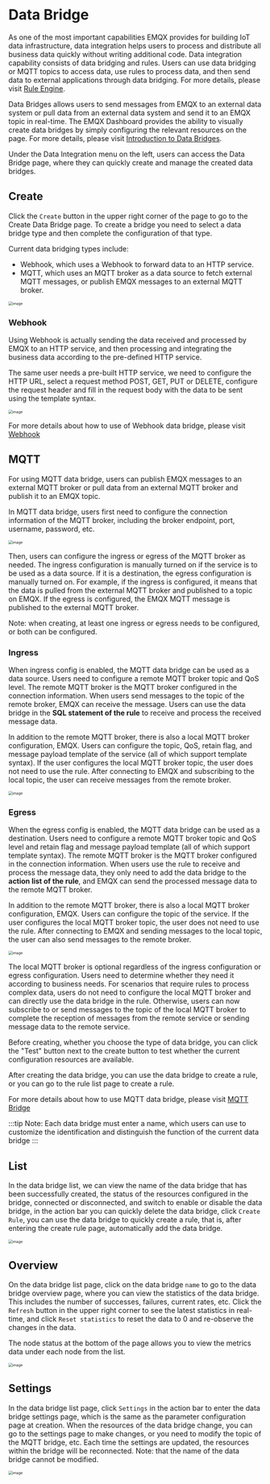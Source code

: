 # Data Bridge

As one of the most important capabilities EMQX provides for building IoT data infrastructure, data integration helps users to process and distribute all business data quickly without writing additional code. Data integration capability consists of data bridging and rules. Users can use data bridging or MQTT topics to access data, use rules to process data, and then send data to external applications through data bridging. For more details, please visit [Rule Engine](../data-integration/rules.md).

Data Bridges allows users to send messages from EMQX to an external data system or pull data from an external data system and send it to an EMQX topic in real-time. The EMQX Dashboard provides the ability to visually create data bridges by simply configuring the relevant resources on the page. For more details, please visit [Introduction to Data Bridges](../data-integration/data-bridges.md).

Under the Data Integration menu on the left, users can access the Data Bridge page, where they can quickly create and manage the created data bridges.

## Create

Click the `Create` button in the upper right corner of the page to go to the Create Data Bridge page. To create a bridge you need to select a data bridge type and then complete the configuration of that type.

Current data bridging types include:

- Webhook, which uses a Webhook to forward data to an HTTP service.
- MQTT, which uses an MQTT broker as a data source to fetch external MQTT messages, or publish EMQX messages to an external MQTT broker.

<img src="./assets/bridge-create.png" alt="image" style="zoom:50%;" />

### Webhook

Using Webhook is actually sending the data received and processed by EMQX to an HTTP service, and then processing and integrating the business data according to the pre-defined HTTP service.

The same user needs a pre-built HTTP service, we need to configure the HTTP URL, select a request method POST, GET, PUT or DELETE, configure the request header and fill in the request body with the data to be sent using the template syntax.

<img src="./assets/bridge-webhook.png" alt="image" style="zoom:50%;" />

For more details about how to use of Webhook data bridge, please visit [Webhook](../data-integration/data-bridge-webhook.md)

## MQTT

For using MQTT data bridge, users can publish EMQX messages to an external MQTT broker or pull data from an external MQTT broker and publish it to an EMQX topic.

In MQTT data bridge, users first need to configure the connection information of the MQTT broker, including the broker endpoint, port, username, password, etc.

<img src="./assets/bridge-mqtt-connect.png" alt="image" style="zoom:50%;" />

Then, users can configure the ingress or egress of the MQTT broker as needed. The ingress configuration is manually turned on if the service is to be used as a data source. If it is a destination, the egress configuration is manually turned on. For example, if the ingress is configured, it means that the data is pulled from the external MQTT broker and published to a topic on EMQX. If the egress is configured, the EMQX MQTT message is published to the external MQTT broker.

Note: when creating, at least one ingress or egress needs to be configured, or both can be configured.

### Ingress

When ingress config is enabled, the MQTT data bridge can be used as a data source. Users need to configure a remote MQTT broker topic and QoS level. The remote MQTT broker is the MQTT broker configured in the connection information. When users send messages to the topic of the remote broker, EMQX can receive the message. Users can use the data bridge in the **SQL statement of the rule** to receive and process the received message data.

In addition to the remote MQTT broker, there is also a local MQTT broker configuration, EMQX. Users can configure the topic, QoS, retain flag, and message payload template of the service (all of which support template syntax). If the user configures the local MQTT broker topic, the user does not need to use the rule. After connecting to EMQX and subscribing to the local topic, the user can receive messages from the remote broker.

<img src="./assets/bridge-mqtt-source.png" alt="image" style="zoom:50%;" />

### Egress

When the egress config is enabled, the MQTT data bridge can be used as a destination. Users need to configure a remote MQTT broker topic and QoS level and retain flag and message payload template (all of which support template syntax). The remote MQTT broker is the MQTT broker configured in the connection information. When users use the rule to receive and process the message data, they only need to add the data bridge to the **action list of the rule**, and EMQX can send the processed message data to the remote MQTT broker.

In addition to the remote MQTT broker, there is also a local MQTT broker configuration, EMQX. Users can configure the topic of the service. If the user configures the local MQTT broker topic, the user does not need to use the rule. After connecting to EMQX and sending messages to the local topic, the user can also send messages to the remote broker.

<img src="./assets/bridge-mqtt-sink.png" alt="image" style="zoom:50%;" />

The local MQTT broker is optional regardless of the ingress configuration or egress configuration. Users need to determine whether they need it according to business needs. For scenarios that require rules to process complex data, users do not need to configure the local MQTT broker and can directly use the data bridge in the rule. Otherwise, users can now subscribe to or send messages to the topic of the local MQTT broker to complete the reception of messages from the remote service or sending message data to the remote service.

Before creating, whether you choose the type of data bridge, you can click the "Test" button next to the create button to test whether the current configuration resources are available.

After creating the data bridge, you can use the data bridge to create a rule, or you can go to the rule list page to create a rule.

For more details about how to use MQTT data bridge, please visit [MQTT Bridge](../data-integration/data-bridge-mqtt.md)

:::tip
Note: Each data bridge must enter a name, which users can use to customize the identification and distinguish the function of the current data bridge
:::

## List

In the data bridge list, we can view the name of the data bridge that has been successfully created, the status of the resources configured in the bridge, connected or disconnected, and switch to enable or disable the data bridge, in the action bar you can quickly delete the data bridge, click `Create Rule`, you can use the data bridge to quickly create a rule, that is, after entering the create rule page, automatically add the data bridge.

<img src="./assets/bridge-list.png" alt="image" style="zoom:50%;" />

## Overview

On the data bridge list page, click on the data bridge `name` to go to the data bridge overview page, where you can view the statistics of the data bridge. This includes the number of successes, failures, current rates, etc. Click the `Refresh` button in the upper right corner to see the latest statistics in real-time, and click `Reset statistics` to reset the data to 0 and re-observe the changes in the data.

The node status at the bottom of the page allows you to view the metrics data under each node from the list.

<img src="./assets/bridge-overview.png" alt="image" style="zoom:50%;" />

## Settings

In the data bridge list page, click `Settings` in the action bar to enter the data bridge settings page, which is the same as the parameter configuration page at creation. When the resources of the data bridge change, you can go to the settings page to make changes, or you need to modify the topic of the MQTT bridge, etc. Each time the settings are updated, the resources within the bridge will be reconnected. Note: that the name of the data bridge cannot be modified.

<img src="./assets/bridge-settings.png" alt="image" style="zoom:50%;" />
